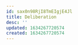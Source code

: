 ```yaml
---
id: sax0n98RjI8TmEIgjE4Jl
title: Deliberation
desc: ''
updated: 1634267720574
created: 1634267720574
---
```


